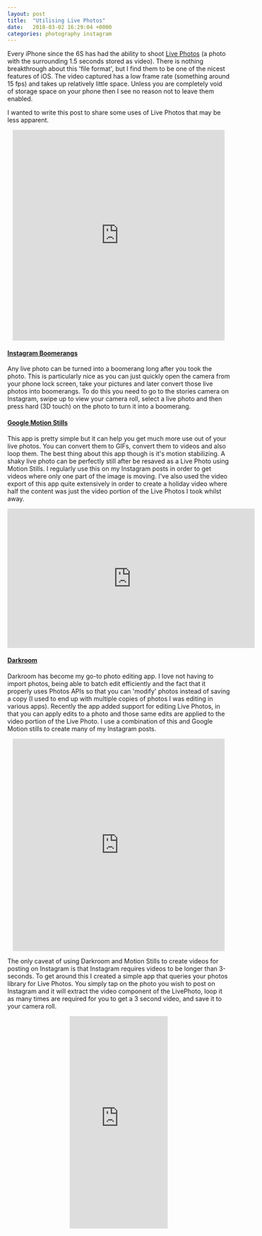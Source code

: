 ```yaml
---
layout: post
title:  "Utilising Live Photos"
date:   2018-03-02 16:29:04 +0000
categories: photography instagram
---
```


Every iPhone since the 6S has had the ability to shoot [Live Photos](https://support.apple.com/en-gb/HT207310) (a photo with the surrounding 1.5 seconds stored as video). There is nothing breakthrough about this 'file format', but I find them to be one of the nicest features of iOS. The video captured has a low frame rate (something around 15 fps) and takes up relatively little space. Unless you are completely void of storage space on your phone then I see no reason not to leave them enabled. 

I wanted to write this post to share some uses of Live Photos that may be less apparent. 
<p align="center">
<iframe src="https://giphy.com/embed/z5G1SbQ9Z3DOf8GqmQ" width="480" height="476" frameBorder="0" class="giphy-embed" allowFullScreen style="pointer-events: none;"></iframe>
</p>

#### [Instagram Boomerangs](https://itunes.apple.com/gb/app/instagram/id389801252?mt=8)

Any live photo can be turned into a boomerang long after you took the photo. This is particularly nice as you can just quickly open the camera from your phone lock screen, take your pictures and later convert those live photos into boomerangs. To do this you need to go to the stories camera on Instagram, swipe up to view your camera roll, select a live photo and then press hard (3D touch) on the photo to turn it into a boomerang.

#### [Google Motion Stills](https://itunes.apple.com/us/app/motion-stills-gif-collage/id1086172168?mt=8)


This app is pretty simple but it can help you get much more use out of your live photos. You can convert them to GIFs, convert them to videos and also loop them. The best thing about this app though is it's motion stabilizing. A shaky live photo can be perfectly still after be resaved as a Live Photo using Motion Stills. I regularly use this on my Instagram posts in order to get videos where only one part of the image is moving. I've also used the video export of this app quite extensively in order to create a holiday video where half the content was just the video portion of the Live Photos I took whilst away.

<p align="center">
  <iframe width="560" height="315" src="https://www.youtube.com/embed/rjdvW9osqS4" frameborder="0" allow="autoplay; encrypted-media" allowfullscreen></iframe>
</p>

#### [Darkroom]()

Darkroom has become my go-to photo editing app. I love not having to import photos, being able to batch edit efficiently and the fact that it properly uses Photos APIs so that you can 'modify' photos instead of saving a copy (I used to end up with multiple copies of photos I was editing in various apps). Recently the app added support for editing Live Photos, in that you can apply edits to a photo and those same edits are applied to the video portion of the Live Photo. I use a combination of this and Google Motion stills to create many of my Instagram posts. 

<p align="center">
<iframe src="https://giphy.com/embed/cJz650IZNpdmKhz8Pd" width="480" height="480" frameBorder="0" class="giphy-embed" allowFullScreen style="pointer-events: none;"></iframe>
</p>

The only caveat of using Darkroom and Motion Stills to create videos for posting on Instagram is that Instagram requires videos to be longer than 3-seconds. To get around this I created a simple app that queries your photos library for Live Photos. You simply tap on the photo you wish to post on Instagram and it will extract the video component of the LivePhoto, loop it as many times are required for you to get a 3 second video, and save it to your camera roll.

<p align="center">
<iframe src="https://giphy.com/embed/vx3CmmxytXS8BZmr1U" width="222" height="480" frameBorder="0" class="giphy-embed" allowFullScreen style="pointer-events: none;"></iframe>
</p>
